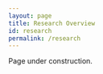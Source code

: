 ```yaml
---
layout: page
title: Research Overview
id: research
permalink: /research
---
```


Page under construction.